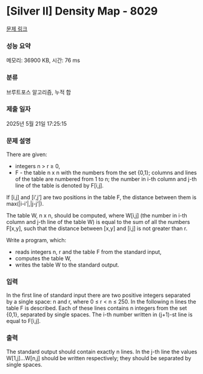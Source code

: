 # [Silver II] Density Map - 8029 

[문제 링크](https://www.acmicpc.net/problem/8029) 

### 성능 요약

메모리: 36900 KB, 시간: 76 ms

### 분류

브루트포스 알고리즘, 누적 합

### 제출 일자

2025년 5월 21일 17:25:15

### 문제 설명

<p>There are given:</p>

<ul>
	<li>integers n > r ≥ 0,</li>
	<li>F - the table n x n with the numbers from the set {0,1}; columns and lines of the table are numbered from 1 to n; the number in i-th column and j-th line of the table is denoted by F[i,j].</li>
</ul>

<p>If [i,j] and [i’,j’] are two positions in the table F, the distance between them is max(|i-i’|,|j-j’|).</p>

<p>The table W, n x n, should be computed, where W[i,j] (the number in i-th column and j-th line of the table W) is equal to the sum of all the numbers F[x,y], such that the distance between [x,y] and [i,j] is not greater than r.</p>

<p>Write a program, which:</p>

<ul>
	<li>reads integers n, r and the table F from the standard input,</li>
	<li>computes the table W,</li>
	<li>writes the table W to the standard output.</li>
</ul>

### 입력 

 <p>In the first line of standard input there are two positive integers separated by a single space: n and r, where 0 ≤ r < n ≤ 250. In the following n lines the table F is described. Each of these lines contains n integers from the set {0,1}, separated by single spaces. The i-th number written in (j+1)-st line is equal to F[i,j].</p>

### 출력 

 <p>The standard output should contain exactly n lines. In the j-th line the values W[1,j]…W[n,j] should be written respectively; they should be separated by single spaces.</p>

